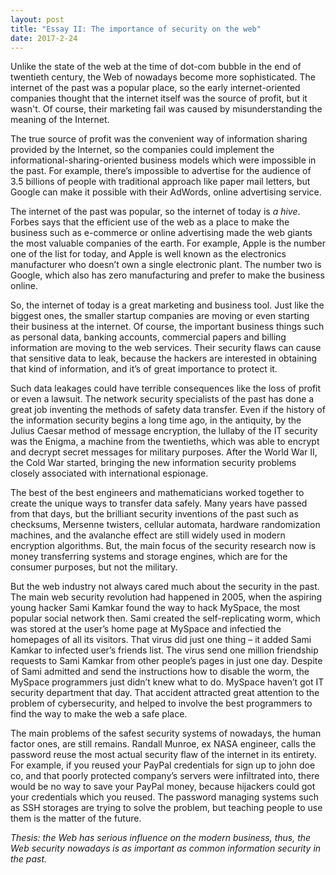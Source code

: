 ```yaml
---
layout: post
title: "Essay II: The importance of security on the web"
date: 2017-2-24
---
```


Unlike the state of the web at the time of dot-com bubble in the end of twentieth century, the Web of nowadays become more sophisticated. The internet of the past was a popular place, so the early internet-oriented companies thought that the internet itself was the source of profit, but it wasn't. Of course, their marketing fail was caused by misunderstanding the meaning of the Internet.

The true source of profit was the convenient way of information sharing provided by the Internet, so the companies could implement the informational-sharing-oriented business models which were impossible in the past. For example, there’s impossible to advertise for the audience of 3.5 billions of people with traditional approach like paper mail letters, but Google can make it possible with their AdWords, online advertising service.

The internet of the past was popular, so the internet of today is _a hive_. Forbes says that the efficient use of the web as a place to make the business such as e-commerce or online advertising made the web giants the most valuable companies of the earth. For example, Apple is the number one of the list for today, and Apple is well known as the electronics manufacturer who doesn’t own a single electronic plant. The number two is Google, which also has zero manufacturing and prefer to make the business online.

So, the internet of today is a great marketing and business tool. Just like the biggest ones, the smaller startup companies are moving or even starting their business at the internet. Of course, the important business things such as personal data, banking accounts, commercial papers and billing information are moving to the web services. Their security flaws can cause that sensitive data to leak, because the hackers are interested in obtaining that kind of information, and it’s of great importance to protect it.

Such data leakages could have terrible consequences like the loss of profit or even a lawsuit.
The network security specialists of the past has done a great job inventing the methods of safety data transfer. Even if the history of the information security begins a long time ago, in the antiquity, by the Julius Caesar method of message encryption, the lullaby of the IT security was the Enigma, a machine from the twentieths, which was able to encrypt and decrypt secret messages for military purposes. After the World War II, the Cold War started, bringing the new information security problems closely associated with international espionage.

The best of the best engineers and mathematicians worked together to create the unique ways to transfer data safely. Many years have passed from that days, but the brilliant security inventions of the past such as checksums, Mersenne twisters, cellular automata, hardware randomization machines, and the avalanche effect are still widely used in modern encryption algorithms. But, the main focus of the security research now is money transferring systems and storage engines, which are for the consumer purposes, but not the military.

But the web industry not always cared much about the security in the past. The main web security revolution had happened in 2005, when the aspiring young hacker Sami Kamkar found the way to hack MySpace, the most popular social network then. Sami created the self-replicating worm, which was stored at the user’s home page at MySpace and infectied the homepages of all its visitors. That virus did just one thing – it added Sami Kamkar to infected user’s friends list. The virus send one million friendship requests to Sami Kamkar from other people’s pages in just one day. Despite of Sami admitted and send the instructions how to disable the worm, the MySpace programmers just didn’t knew what to do. MySpace haven’t got IT security department that day. That accident attracted great attention to the problem of cybersecurity, and helped to involve the best programmers to find the way to make the web a safe place.

The main problems of the safest security systems of nowadays, the human factor ones, are still remains. Randall Munroe, ex NASA engineer, calls the password reuse the most actual security flaw of the internet in its entirety. For example, if you reused your PayPal credentials for sign up to john doe co, and that poorly protected company’s servers were infiltrated into, there would be no way to save your PayPal money, because hijackers could got your credentials which you reused. The password managing systems such as SSH storages are trying to solve the problem, but teaching people to use them is the matter of the future.

_Thesis: the Web has serious influence on the modern business, thus, the Web security nowadays is as important as common information security in the past._